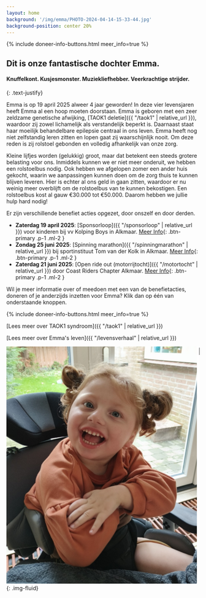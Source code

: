 ```yaml
---
layout: home
background: '/img/emma/PHOTO-2024-04-14-15-33-44.jpg'
background-position: center 20%
---
```


{% include doneer-info-buttons.html meer_info=true %}

## Dit is onze fantastische dochter Emma.
#### Knuffelkont. Kusjesmonster. Muziekliefhebber. Veerkrachtige strijder.
{: .text-justify}

Emma is op 19 april 2025 alweer 4 jaar geworden! In deze vier levensjaren heeft Emma al een hoop moeten doorstaan. Emma is geboren met een zeer zeldzame genetische afwijking,
[TAOK1 deletie]({{ "/taok1" | relative_url }}), waardoor zij zowel lichamelijk als verstandelijk beperkt is. Daarnaast staat haar moeilijk behandelbare epilepsie centraal in ons leven. Emma heeft nog niet zelfstandig leren zitten en lopen gaat zij waarschijnlijk nooit. Om deze reden is zij rolstoel gebonden en volledig afhankelijk van onze zorg.

Kleine lijfjes worden (gelukkig) groot, maar dat betekent een steeds grotere belasting voor ons. Inmiddels kunnen we er niet meer onderuit, we hebben een rolstoelbus nodig. Ook hebben we afgelopen zomer een ander huis gekocht, waarin we aanpassingen kunnen doen om de zorg thuis te kunnen blijven leveren. Hier is echter al ons geld in gaan zitten, waardoor er nu weinig meer overblijft om de rolstoelbus van te kunnen bekostigen. Een rolstoelbus kost al gauw €30.000 tot €50.000. Daarom hebben we jullie hulp hard nodig!

Er zijn verschillende benefiet acties opgezet, door onszelf en door derden. 
- **Zaterdag 19 april 2025**: [Sponsorloop]({{ "/sponsorloop" | relative_url }}) voor kinderen bij vv Kolping Boys in Alkmaar. [Meer Info](/sponsorloop){: .btn-primary .p-1 .ml-2 }
- **Zondag 25 juni 2025**: [Spinning marathon]({{ "/spinningmarathon" | relative_url }}) bij sportinstituut Tom van der Kolk in Alkmaar. [Meer Info](/spinningmarathon){: .btn-primary .p-1 .ml-2 }
- **Zaterdag 21 juni 2025**: [Open ride out (motorrijtocht)]({{ "/motortocht" | relative_url }}) door Coast Riders Chapter Alkmaar. [Meer Info](/motortocht){: .btn-primary .p-1 .ml-2 }

Wil je meer informatie over of meedoen met een van de benefietacties, doneren of je anderzijds inzetten voor Emma? Klik dan op één van onderstaande knoppen.


{% include doneer-info-buttons.html meer_info=true %}

[Lees meer over TAOK1 syndroom]({{ "/taok1" | relative_url }})

[Lees meer over Emma's leven]({{ "/levensverhaal" | relative_url }})


![Emma](/img/emma.png){: .img-fluid}

